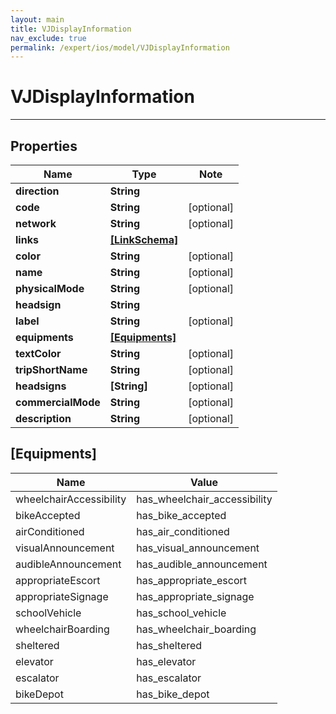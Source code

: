 ```yaml
---
layout: main
title: VJDisplayInformation
nav_exclude: true
permalink: /expert/ios/model/VJDisplayInformation
---
```


# VJDisplayInformation

---

## Properties

Name | Type | Note
---- | ---- | ----
**direction** | **String** | 
**code** | **String** | [optional] 
**network** | **String** | [optional] 
**links** | [**[LinkSchema]**](LinkSchema.md) | 
**color** | **String** | [optional] 
**name** | **String** | [optional] 
**physicalMode** | **String** | [optional] 
**headsign** | **String** | 
**label** | **String** | [optional] 
**equipments** | [**[Equipments]**](#[Equipments])
**textColor** | **String** | [optional] 
**tripShortName** | **String** | [optional] 
**headsigns** | **[String]** | [optional] 
**commercialMode** | **String** | [optional] 
**description** | **String** | [optional] 

## [Equipments]

Name | Value
---- | -----
wheelchairAccessibility | has_wheelchair_accessibility
bikeAccepted | has_bike_accepted
airConditioned | has_air_conditioned
visualAnnouncement | has_visual_announcement
audibleAnnouncement | has_audible_announcement
appropriateEscort | has_appropriate_escort
appropriateSignage | has_appropriate_signage
schoolVehicle | has_school_vehicle
wheelchairBoarding | has_wheelchair_boarding
sheltered | has_sheltered
elevator | has_elevator
escalator | has_escalator
bikeDepot | has_bike_depot


